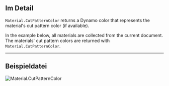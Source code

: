 ## Im Detail

`Material.CutPatternColor` returns a Dynamo color that represents the material's cut pattern color (if available).

In the example below, all materials are collected from the current document. The materials' cut pattern colors are returned with `Material.CutPatternColor`.

___
## Beispieldatei

![Material.CutPatternColor](./Revit.Elements.Material.CutPatternColor_img.jpg)
